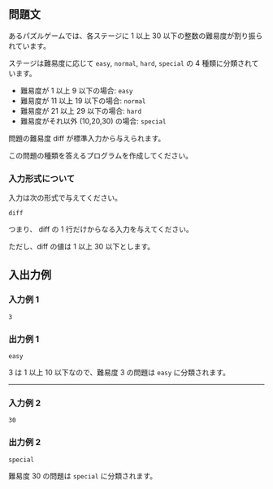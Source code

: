 ## 問題文

あるパズルゲームでは、各ステージに 1 以上 30 以下の整数の難易度が割り振られています。

ステージは難易度に応じて `easy`, `normal`, `hard`, `special` の 4 種類に分類されています。

- 難易度が 1 以上 9 以下の場合: `easy`
- 難易度が 11 以上 19 以下の場合: `normal`
- 難易度が 21 以上 29 以下の場合: `hard`
- 難易度がそれ以外 (10,20,30) の場合: `special`

問題の難易度 diff が標準入力から与えられます。

この問題の種類を答えるプログラムを作成してください。

### 入力形式について

入力は次の形式で与えてください。

```text
diff
```

つまり、 diff の 1 行だけからなる入力を与えてください。

ただし、diff の値は 1 以上 30 以下とします。

## 入出力例

### 入力例 1

```text
3
```

### 出力例 1

```text
easy
```

3 は 1 以上 10 以下なので、難易度 3 の問題は `easy` に分類されます。

---

### 入力例 2

```text
30
```

### 出力例 2

```text
special
```

難易度 30 の問題は `special` に分類されます。

